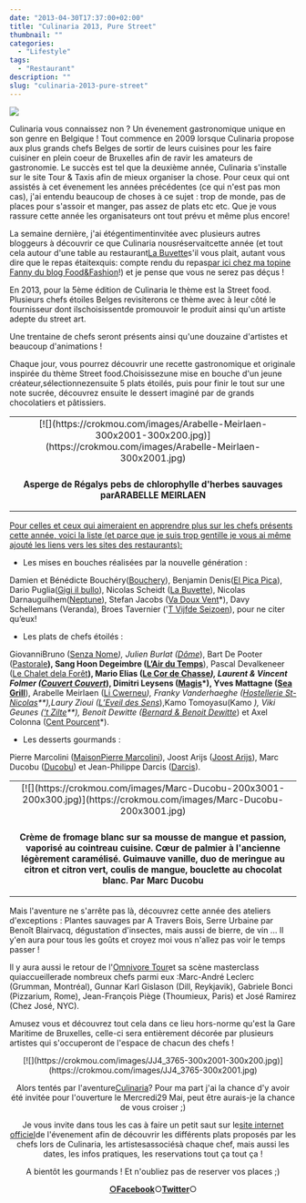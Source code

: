 ```yaml
---
date: "2013-04-30T17:37:00+02:00"
title: "Culinaria 2013, Pure Street"
thumbnail: ""
categories:
  - "Lifestyle"
tags:
  - "Restaurant"
description: ""
slug: "culinaria-2013-pure-street"
---
```


[![](https://crokmou.com/images/Culinaria_pure_street1.jpg)](https://crokmou.com/images/Culinaria_pure_street1.jpg)

Culinaria vous connaissez non ? Un évenement gastronomique unique en son genre en Belgique ! Tout commence en 2009 lorsque Culinaria propose aux plus grands chefs Belges de sortir de leurs cuisines pour les faire cuisiner en plein coeur de Bruxelles afin de ravir les amateurs de gastronomie. Le succès est tel que la deuxième année, Culinaria s'installe sur le site Tour & Taxis afin de mieux organiser la chose. Pour ceux qui ont assistés à cet évenement les années précédentes (ce qui n'est pas mon cas), j'ai entendu beaucoup de choses à ce sujet : trop de monde, pas de places pour s'assoir et manger, pas assez de plats etc etc. Que je vous rassure cette année les organisateurs ont tout prévu et même plus encore!

La semaine dernière, j'ai étégentimentinvitée avec plusieurs autres bloggeurs à découvrir ce que Culinaria nousréservaitcette année (et tout cela autour d'une table au restaurant[La Buvette](http://www.la-buvette.be/)s'il vous plait, autant vous dire que le repas étaitexquis: compte rendu du repas[par ici chez ma topine Fanny du blog Food&Fashion](http://www.foodandfashion.eu/article-bruxelles-saint-gilles-un-diner-a-la-buvette-chaussee-d-alsemberg-117257373.html)!) et je pense que vous ne serez pas déçus !

En 2013, pour la 5ème édition de Culinaria le thème est la Street food. Plusieurs chefs étoiles Belges revisiterons ce thème avec à leur côté le fournisseur dont ilschoisissentde promouvoir le produit ainsi qu'un artiste adepte du street art.

Une trentaine de chefs seront présents ainsi qu'une douzaine d'artistes et beaucoup d'animations !

Chaque jour, vous pourrez découvrir une recette gastronomique et originale inspirée du thème Street food.Choisissezune mise en bouche d'un jeune créateur,sélectionnezensuite 5 plats étoilés, puis pour finir le tout sur une note sucrée, découvrez ensuite le dessert imaginé par de grands chocolatiers et pâtissiers.

<table align="center" cellpadding="0" cellspacing="0" style="margin-left: auto; margin-right: auto; text-align: center;">

<tbody>

<tr>

<td>[![](https://crokmou.com/images/Arabelle-Meirlaen-300x2001-300x200.jpg)](https://crokmou.com/images/Arabelle-Meirlaen-300x2001.jpg)</td>

</tr>

<tr>

<td style="font-size: 13px;">

### Asperge de Régalys pebs de chlorophylle d'herbes sauvages parARABELLE MEIRLAEN

</td>

</tr>

</tbody>

</table>

<u style="text-align: justify;">Pour celles et ceux qui aimeraient en apprendre plus sur les chefs présents cette année, voici la liste (et parce que je suis trop gentille je vous ai même ajouté les liens vers les sites des restaurants):</u>

- Les mises en bouches réalisées par la nouvelle génération :

Damien et Bénédicte Bouchéry([Bouchery](http://www.bouchery-restaurant.be/index_temp2.php)), Benjamin Denis([El Pica Pica](http://www.elpicapica.be/fr/accueil/)), Dario Puglia([Gigi il bullo](https://www.facebook.com/pages/Gigi-IL-BULLO/281109311917385?sk=wall)), Nicolas Scheidt ([La Buvette](http://www.la-buvette.be/)), Nicolas Darnauguilhem([Neptune](http://www.neptuneresto.com/)), Stefan Jacobs ([Va Doux Vent](http://www.vadouxvent.be/)*), Davy Schellemans (Veranda), Broes Tavernier ('[T Vijfde Seizoen](http://www.tvijfdeseizoen.com/)), pour ne citer qu’eux!

- Les plats de chefs étoilés :

GiovanniBruno ([Senza Nome](http://www.senzanome.be/)*), Julien Burlat ([Dôme](http://www.domeweb.be/)*), Bart De Pooter ([Pastorale](http://www.depastorale.be/)**), Sang Hoon Degeimbre ([L’Air du Temps](http://www.airdutemps.be/)**), Pascal Devalkeneer ([Le Chalet dela Forêt](http://www.lechaletdelaforet.be/)**), Mario Elias ([Le Cor de Chasse](http://www.lecordechasse.be/)*), Laurent & Vincent Folmer ([Couvert Couvert](http://www.couvertcouvert.be/)*), Dimitri Leysens ([Magis](http://www.restaurantmagis.be/)*), Yves Mattagne ([Sea Grill](http://www.seagrill.be/)**), Arabelle Meirlaen ([Li Cwerneu](http://www.licwerneu.be/)*), Franky Vanderhaeghe ([Hostellerie St-Nicolas](http://www.hostellerie-stnicolas.com/)**),Laury Zioui ([L’Eveil des Sens](http://www.leveildessens.be/)*),Kamo Tomoyasu(Kamo *), Viki Geunes ([‘t Zilte](http://www.tzilte.be/)**), Benoit Dewitte ([Bernard & Benoit Dewitte](http://www.benoitdewitte.be/)*) et Axel Colonna ([Cent Pourcent](http://www.centpourcent.be/)*).

- Les desserts gourmands :

Pierre Marcolini ([MaisonPierre Marcolini](http://www.marcolini.be/)), Joost Arijs ([Joost Arijs](http://www.joostarijs.be/)), Marc Ducobu ([Ducobu](http://www.ducobu.be/)) et Jean-Philippe Darcis ([Darcis](http://darcis.com/)).

<table align="center" cellpadding="0" cellspacing="0" style="margin-left: auto; margin-right: auto; text-align: center;">

<tbody>

<tr>

<td>[![](https://crokmou.com/images/Marc-Ducobu-200x3001-200x300.jpg)](https://crokmou.com/images/Marc-Ducobu-200x3001.jpg)</td>

</tr>

<tr>

<td style="font-size: 13px;">

### Crème de fromage blanc sur sa mousse de mangue et passion, vaporisé au cointreau cuisine. Cœur de palmier à l'ancienne légèrement caramélisé. Guimauve vanille, duo de meringue au citron et citron vert, coulis de mangue, bouclette au chocolat blanc. Par Marc Ducobu

</td>

</tr>

</tbody>

</table>

Mais l'aventure ne s'arrête pas là, découvrez cette année des ateliers d'exceptions : Plantes sauvages par A Travers Bois, Serre Urbaine par Benoît Blairvacq, dégustation d'insectes, mais aussi de bierre, de vin ... Il y'en aura pour tous les goûts et croyez moi vous n'allez pas voir le temps passer !

Il y aura aussi le retour de l'[Omnivore Tour](http://www.omnivore.com/)et sa scène masterclass quiaccueillerade nombreux chefs parmi eux :Marc-André Leclerc (Grumman, Montréal), Gunnar Karl Gislason (Dill, Reykjavik), Gabriele Bonci (Pizzarium, Rome), Jean-François Piège (Thoumieux, Paris) et José Ramirez (Chez José, NYC).

Amusez vous et découvrez tout cela dans ce lieu hors-norme qu'est la Gare Maritime de Bruxelles, celle-ci sera entièrement décorée par plusieurs artistes qui s'occuperont de l'espace de chacun des chefs !

<div style="clear: both; text-align: center;">[![](https://crokmou.com/images/JJ4_3765-300x2001-300x200.jpg)](https://crokmou.com/images/JJ4_3765-300x2001.jpg)

Alors tentés par l'aventure[Culinaria](http://www.culinariasquare.com/)? Pour ma part j'ai la chance d'y avoir été invitée pour l'ouverture le Mercredi29 Mai, peut être aurais-je la chance de vous croiser ;)

Je vous invite dans tous les cas à faire un petit saut sur le[site internet officiel](http://www.culinariasquare.com/)de l'évenement afin de découvrir les différents plats proposés par les chefs lors de Culinaria, les artistesassociésà chaque chef, mais aussi les dates, les infos pratiques, les reservations tout ça tout ça !  

A bientôt les gourmands ! Et n'oubliez pas de reserver vos places ;)  

[**○<span style="font-size: xx-small; margin: 0px; outline: 0px; padding: 0px;"><span style="font-family: Arial, Helvetica, sans-serif; margin: 0px; outline: 0px; padding: 0px;"></span></span>Facebook**](https://www.facebook.com/pages/CroKMou/148093255259077)○[**Twitter**](https://twitter.com/Crokmou)○

</div>